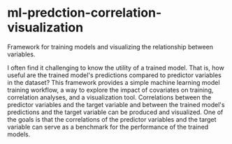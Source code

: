 # ml-predction-correlation-visualization
Framework for training models and visualizing the relationship between variables. 

I often find it challenging to know the utility of a trained model. That is, how useful are the trained model's predictions compared to predictor variables in the dataset? This framework provides a simple machine learning model training workflow, a way to explore the impact of covariates on training, correlation analyses, and a visualization tool. Correlations between the predictor variables and the target variable and between the trained model's predictions and the target variable can be produced and visualized. One of the goals is that the correlations of the predictor variables and the target variable can serve as a benchmark for the performance of the trained models.
